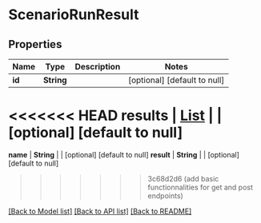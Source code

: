 # ScenarioRunResult
## Properties

Name | Type | Description | Notes
------------ | ------------- | ------------- | -------------
**id** | **String** |  | [optional] [default to null]
<<<<<<< HEAD
**results** | [**List**](map.md) |  | [optional] [default to null]
=======
**name** | **String** |  | [optional] [default to null]
**result** | **String** |  | [optional] [default to null]
>>>>>>> 3c68d2d6 (add basic functionnalities for get and post endpoints)

[[Back to Model list]](../README.md#documentation-for-models) [[Back to API list]](../README.md#documentation-for-api-endpoints) [[Back to README]](../README.md)

